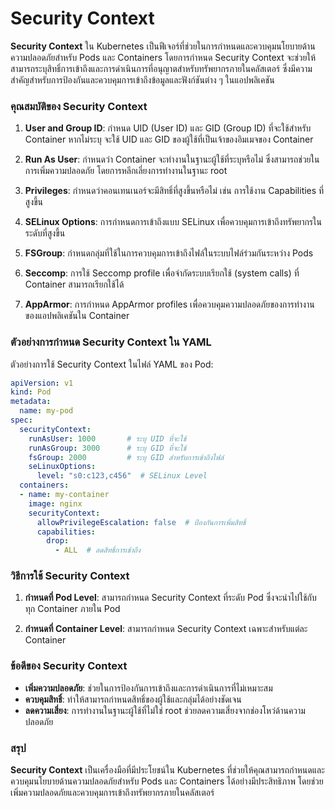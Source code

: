 # Security Context

**Security Context** ใน Kubernetes เป็นฟีเจอร์ที่ช่วยในการกำหนดและควบคุมนโยบายด้านความปลอดภัยสำหรับ Pods และ Containers โดยการกำหนด Security Context จะช่วยให้สามารถระบุสิทธิ์การเข้าถึงและการดำเนินการที่อนุญาตสำหรับทรัพยากรภายในคลัสเตอร์ ซึ่งมีความสำคัญสำหรับการป้องกันและควบคุมการเข้าถึงข้อมูลและฟังก์ชันต่าง ๆ ในแอปพลิเคชัน

### คุณสมบัติของ Security Context

1. **User and Group ID**: กำหนด UID (User ID) และ GID (Group ID) ที่จะใช้สำหรับ Container หากไม่ระบุ จะใช้ UID และ GID ของผู้ใช้ที่เป็นเจ้าของอิมเมจของ Container

2. **Run As User**: กำหนดว่า Container จะทำงานในฐานะผู้ใช้ที่ระบุหรือไม่ ซึ่งสามารถช่วยในการเพิ่มความปลอดภัย โดยการหลีกเลี่ยงการทำงานในฐานะ root

3. **Privileges**: กำหนดว่าคอนเทนเนอร์จะมีสิทธิ์ที่สูงขึ้นหรือไม่ เช่น การใช้งาน Capabilities ที่สูงขึ้น

4. **SELinux Options**: การกำหนดการเข้าถึงแบบ SELinux เพื่อควบคุมการเข้าถึงทรัพยากรในระดับที่สูงขึ้น

5. **FSGroup**: กำหนดกลุ่มที่ใช้ในการควบคุมการเข้าถึงไฟล์ในระบบไฟล์ร่วมกันระหว่าง Pods

6. **Seccomp**: การใช้ Seccomp profile เพื่อจำกัดระบบเรียกใช้ (system calls) ที่ Container สามารถเรียกใช้ได้

7. **AppArmor**: การกำหนด AppArmor profiles เพื่อควบคุมความปลอดภัยของการทำงานของแอปพลิเคชันใน Container

### ตัวอย่างการกำหนด Security Context ใน YAML

ตัวอย่างการใช้ Security Context ในไฟล์ YAML ของ Pod:
```yaml
apiVersion: v1
kind: Pod
metadata:
  name: my-pod
spec:
  securityContext:
    runAsUser: 1000       # ระบุ UID ที่จะใช้
    runAsGroup: 3000      # ระบุ GID ที่จะใช้
    fsGroup: 2000         # ระบุ GID สำหรับการเข้าถึงไฟล์
    seLinuxOptions:
      level: "s0:c123,c456"  # SELinux Level
  containers:
  - name: my-container
    image: nginx
    securityContext:
      allowPrivilegeEscalation: false  # ป้องกันการเพิ่มสิทธิ์
      capabilities:
        drop:
          - ALL  # ลดสิทธิ์การเข้าถึง
```

### วิธีการใช้ Security Context

1. **กำหนดที่ Pod Level**: สามารถกำหนด Security Context ที่ระดับ Pod ซึ่งจะนำไปใช้กับทุก Container ภายใน Pod

2. **กำหนดที่ Container Level**: สามารถกำหนด Security Context เฉพาะสำหรับแต่ละ Container

### ข้อดีของ Security Context

- **เพิ่มความปลอดภัย**: ช่วยในการป้องกันการเข้าถึงและการดำเนินการที่ไม่เหมาะสม
- **ควบคุมสิทธิ์**: ทำให้สามารถกำหนดสิทธิ์ของผู้ใช้และกลุ่มได้อย่างชัดเจน
- **ลดความเสี่ยง**: การทำงานในฐานะผู้ใช้ที่ไม่ใช่ root ช่วยลดความเสี่ยงจากช่องโหว่ด้านความปลอดภัย

### สรุป

**Security Context** เป็นเครื่องมือที่มีประโยชน์ใน Kubernetes ที่ช่วยให้คุณสามารถกำหนดและควบคุมนโยบายด้านความปลอดภัยสำหรับ Pods และ Containers ได้อย่างมีประสิทธิภาพ โดยช่วยเพิ่มความปลอดภัยและควบคุมการเข้าถึงทรัพยากรภายในคลัสเตอร์